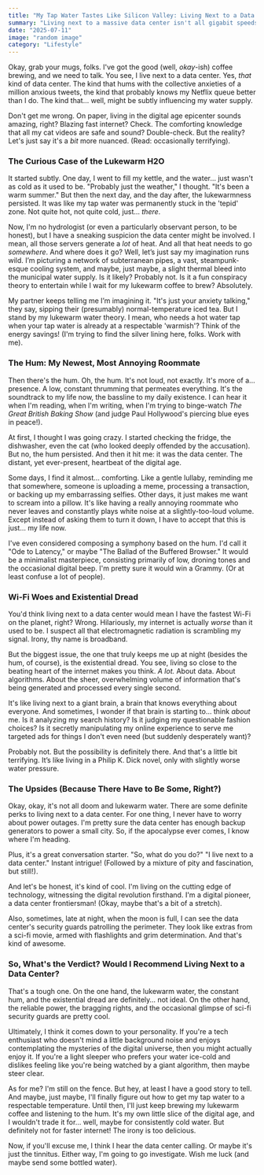 ```yaml
---
title: "My Tap Water Tastes Like Silicon Valley: Living Next to a Data Center (and the existential dread that comes with it)"
summary: "Living next to a massive data center isn't all gigabit speeds and instant downloads. Sometimes, it's… well, weird. From suspiciously lukewarm tap water to the low, constant hum that's become the soundtrack of my life, I'm sharing the joys (and slight anxieties) of being a digital-age neighbor."
date: "2025-07-11"
image: "random image"
category: "Lifestyle"
---
```


Okay, grab your mugs, folks. I've got the good (well, *okay*-ish) coffee brewing, and we need to talk. You see, I live next to a data center. Yes, *that* kind of data center. The kind that hums with the collective anxieties of a million anxious tweets, the kind that probably knows my Netflix queue better than I do. The kind that… well, might be subtly influencing my water supply.

Don't get me wrong. On paper, living in the digital age epicenter sounds amazing, right? Blazing fast internet? Check. The comforting knowledge that all my cat videos are safe and sound? Double-check. But the reality? Let's just say it's a *bit* more nuanced. (Read: occasionally terrifying).

### The Curious Case of the Lukewarm H2O

It started subtly. One day, I went to fill my kettle, and the water… just wasn't as cold as it used to be. "Probably just the weather," I thought. "It's been a warm summer." But then the next day, and the day after, the lukewarmness persisted. It was like my tap water was permanently stuck in the 'tepid' zone. Not quite hot, not quite cold, just… *there*.

Now, I'm no hydrologist (or even a particularly observant person, to be honest), but I have a sneaking suspicion the data center might be involved. I mean, all those servers generate a *lot* of heat. And all that heat needs to go *somewhere*. And where does it go? Well, let’s just say my imagination runs wild. I’m picturing a network of subterranean pipes, a vast, steampunk-esque cooling system, and maybe, just maybe, a slight thermal bleed into the municipal water supply. Is it likely? Probably not. Is it a fun conspiracy theory to entertain while I wait for my lukewarm coffee to brew? Absolutely.

My partner keeps telling me I’m imagining it. "It's just your anxiety talking," they say, sipping their (presumably) normal-temperature iced tea. But I stand by my lukewarm water theory. I mean, who needs a hot water tap when your tap water is already at a respectable 'warmish'? Think of the energy savings! (I'm trying to find the silver lining here, folks. Work with me).

### The Hum: My Newest, Most Annoying Roommate

Then there's the hum. Oh, the hum. It's not loud, not exactly. It's more of a… presence. A low, constant thrumming that permeates everything. It's the soundtrack to my life now, the bassline to my daily existence. I can hear it when I'm reading, when I'm writing, when I'm trying to binge-watch *The Great British Baking Show* (and judge Paul Hollywood's piercing blue eyes in peace!).

At first, I thought I was going crazy. I started checking the fridge, the dishwasher, even the cat (who looked deeply offended by the accusation). But no, the hum persisted. And then it hit me: it was the data center. The distant, yet ever-present, heartbeat of the digital age.

Some days, I find it almost… comforting. Like a gentle lullaby, reminding me that somewhere, someone is uploading a meme, processing a transaction, or backing up my embarrassing selfies. Other days, it just makes me want to scream into a pillow. It's like having a really annoying roommate who never leaves and constantly plays white noise at a slightly-too-loud volume. Except instead of asking them to turn it down, I have to accept that this is just… my life now.

I've even considered composing a symphony based on the hum. I'd call it "Ode to Latency," or maybe "The Ballad of the Buffered Browser." It would be a minimalist masterpiece, consisting primarily of low, droning tones and the occasional digital beep. I'm pretty sure it would win a Grammy. (Or at least confuse a lot of people).

### Wi-Fi Woes and Existential Dread

You'd think living next to a data center would mean I have the fastest Wi-Fi on the planet, right? Wrong. Hilariously, my internet is actually *worse* than it used to be. I suspect all that electromagnetic radiation is scrambling my signal. Irony, thy name is broadband.

But the biggest issue, the one that truly keeps me up at night (besides the hum, of course), is the existential dread. You see, living so close to the beating heart of the internet makes you think. *A lot.* About data. About algorithms. About the sheer, overwhelming volume of information that's being generated and processed every single second. 

It's like living next to a giant brain, a brain that knows everything about everyone. And sometimes, I wonder if that brain is starting to… think *about* me. Is it analyzing my search history? Is it judging my questionable fashion choices? Is it secretly manipulating my online experience to serve me targeted ads for things I don't even need (but suddenly desperately want)?

Probably not. But the possibility is definitely there. And that's a little bit terrifying. It’s like living in a Philip K. Dick novel, only with slightly worse water pressure.

### The Upsides (Because There Have to Be Some, Right?) 

Okay, okay, it's not all doom and lukewarm water. There are some definite perks to living next to a data center. For one thing, I never have to worry about power outages. I'm pretty sure the data center has enough backup generators to power a small city. So, if the apocalypse ever comes, I know where I'm heading.

Plus, it's a great conversation starter. "So, what do you do?" "I live next to a data center." Instant intrigue! (Followed by a mixture of pity and fascination, but still!).

And let's be honest, it's kind of cool. I'm living on the cutting edge of technology, witnessing the digital revolution firsthand. I'm a digital pioneer, a data center frontiersman! (Okay, maybe that's a bit of a stretch).

Also, sometimes, late at night, when the moon is full, I can see the data center's security guards patrolling the perimeter. They look like extras from a sci-fi movie, armed with flashlights and grim determination. And that's kind of awesome.

### So, What's the Verdict? Would I Recommend Living Next to a Data Center?

That's a tough one. On the one hand, the lukewarm water, the constant hum, and the existential dread are definitely… not ideal. On the other hand, the reliable power, the bragging rights, and the occasional glimpse of sci-fi security guards are pretty cool.

Ultimately, I think it comes down to your personality. If you're a tech enthusiast who doesn't mind a little background noise and enjoys contemplating the mysteries of the digital universe, then you might actually enjoy it. If you're a light sleeper who prefers your water ice-cold and dislikes feeling like you're being watched by a giant algorithm, then maybe steer clear.

As for me? I'm still on the fence. But hey, at least I have a good story to tell. And maybe, just maybe, I'll finally figure out how to get my tap water to a respectable temperature. Until then, I'll just keep brewing my lukewarm coffee and listening to the hum. It's my own little slice of the digital age, and I wouldn't trade it for… well, maybe for consistently cold water. But definitely not for faster internet! The irony is too delicious.

Now, if you'll excuse me, I think I hear the data center calling. Or maybe it's just the tinnitus. Either way, I'm going to go investigate. Wish me luck (and maybe send some bottled water).
